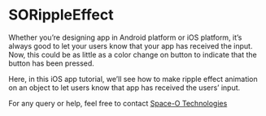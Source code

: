# SORippleEffect

Whether you’re designing app in Android platform or iOS platform, it’s always good to let your users know that your app has received the input. Now, this could be as little as a color change on button to indicate that the button has been pressed.

Here, in this iOS app tutorial, we’ll see how to make ripple effect animation on an object to let users know that app has received the users’ input.

For any query or help, feel free to contact [Space-O Technologies](https://www.spaceotechnologies.com)
